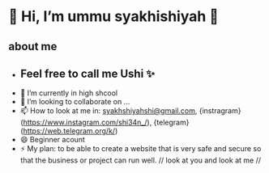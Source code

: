 # 👋 Hi, I’m ummu syakhishiyah 🌸
  ## about me 
- ## Feel free to call me Ushi ✨
- 👔 I’m currently in high shcool
- 💞️ I’m looking to collaborate on ...
- 📫 How to look at me in: syakhshiyahshi@gmail.com, {instragram}
  (https://www.instagram.com/shi34n_/), {telegram} (https://web.telegram.org/k/)
- 😄 Beginner acount
- ⚡ My plan: to be able to create a website that is very safe and secure so that the business or project can run well.
  // look at you and look at me //

<!---
U5hi/U5hi is a ✨ special ✨ repository because its `README.md` (this file) appears on your GitHub profile.
You can click the Preview link to take a look at your changes.
--->
